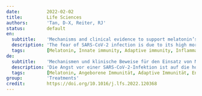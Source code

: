 ```yaml
---
date:          2022-02-02
title:         Life Sciences
authors:       'Tan, D-X, Reiter, RJ'
status:        default
en:
  subtitle:    'Mechanisms and clinical evidence to support melatonin’s use in severe COVID-19 patients to lower mortality'
  description: 'The fear of SARS-CoV-2 infection is due to its high mortality related to seasonal flu. To date, few medicines have been developed to significantly reduce the mortality of the severe COVID-19 patients, especially those requiring tracheal intubation. The severity and mortality of SARS-CoV-2 infection not only depend on the viral virulence, but are primarily determined by the cytokine storm and the destructive inflammation driven by the host immune reaction. Thus, to target the host immune response might be a better strategy to combat this pandemic. Melatonin is a molecule with multiple activities on a virus infection. These include that it downregulates the overreaction of innate immune response to suppress inflammation, promotes the adaptive immune reaction to enhance antibody formation, inhibits the entrance of the virus into the cell as well as limits its replication. These render it a potentially excellent candidate for treatment of the severe COVID-19 cases. Several clinical trials have confirmed that melatonin when added to the conventional therapy significantly reduces the mortality of the severe COVID-19 patients. The cost of melatonin is a small fraction of those medications approved by FDA for emergency use to treat COVID-19. Because of its self-administered, low cost and high safety margin, melatonin could be made available to every country in the world at an affordable cost. We recommend melatonin be used to treat severe COVID-19 patients with the intent of reducing mortality. If successful, it would make the SARS-CoV-2 pandemic less fearful and help to return life back to normalcy.'
  tags:        [Melatonin, Innate immunity, Adaptive immunity, Inflammation, Main protease, Nirmatrelvir, Ritonavir]
de:
  subtitle:    'Mechanismen und klinische Beweise für den Einsatz von Melatonin bei schweren COVID-19-Patienten zur Senkung der Sterblichkeitsrate'
  description: 'Die Angst vor einer SARS-CoV-2-Infektion ist auf die hohe Sterblichkeitsrate im Vergleich zur saisonalen Grippe zurückzuführen. Bislang wurden nur wenige Arzneimittel entwickelt, die die Sterblichkeit schwerer COVID-19-Patienten, insbesondere solcher, die eine Trachealintubation benötigen, deutlich senken könnten. Der Schweregrad und die Sterblichkeit einer SARS-CoV-2-Infektion hängen nicht nur von der Virulenz des Virus ab, sondern werden vor allem durch den Zytokinsturm und die zerstörerische Entzündung bestimmt, die durch die Immunreaktion des Wirts ausgelöst werden. Daher könnte die gezielte Beeinflussung der Immunantwort des Wirtes eine bessere Strategie zur Bekämpfung dieser Pandemie sein. Melatonin ist ein Molekül mit vielfältigen Wirkungen auf eine Virusinfektion. Dazu gehört, dass es die Überreaktion der angeborenen Immunreaktion herunterreguliert, um Entzündungen zu unterdrücken, die adaptive Immunreaktion fördert, um die Antikörperbildung zu verstärken, das Eindringen des Virus in die Zelle hemmt und seine Vermehrung begrenzt. Damit ist Melatonin ein potenziell hervorragender Kandidat für die Behandlung von schweren COVID-19-Fällen. Mehrere klinische Studien haben bestätigt, dass Melatonin als Zusatz zur konventionellen Therapie die Sterblichkeit von schweren COVID-19-Patienten deutlich verringert. Die Kosten für Melatonin betragen nur einen Bruchteil der Medikamente, die von der FDA für die Notfallbehandlung von COVID-19 zugelassen sind. Da Melatonin selbst verabreicht werden kann, kostengünstig ist und eine hohe Sicherheit bietet, könnte es in allen Ländern der Welt zu erschwinglichen Preisen zur Verfügung gestellt werden. Wir empfehlen, Melatonin zur Behandlung schwerer COVID-19-Patienten einzusetzen, um die Sterblichkeitsrate zu senken. Sollte dies gelingen, würde es die Angst vor der SARS-CoV-2-Pandemie verringern und dazu beitragen, dass das Leben wieder zur Normalität zurückkehrt.' 
  tags:        [Melatonin, Angeborene Immunität, Adaptive Immunität, Entzündung, Hauptprotease, Nirmatrelvir, Ritonavir]
group:         'Treatments'
credit:        https://doi.org/10.1016/j.lfs.2022.120368
---
```

